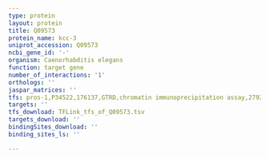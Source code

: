 ```yaml
---
type: protein
layout: protein
title: Q09573
protein_name: kcc-3
uniprot_accession: Q09573
ncbi_gene_id: '-'
organism: Caenorhabditis elegans
function: target gene
number_of_interactions: '1'
orthologs: ''
jaspar_matrices: ''
tfs: pros-1,P34522,176137,GTRD,chromatin immunoprecipitation assay,27924024%5Buid%5D,No
targets: ''
tfs_download: TFLink_tfs_of_Q09573.tsv
targets_download: ''
bindingSites_download: ''
binding_sites_ls: ''

---
```

